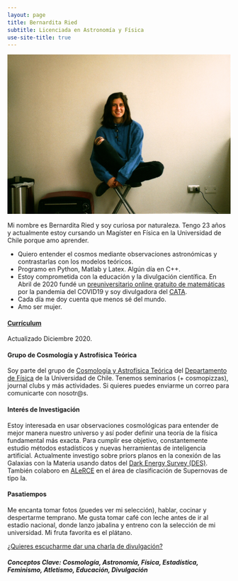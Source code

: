 ```yaml
---
layout: page
title: Bernardita Ried
subtitle: Licenciada en Astronomía y Física
use-site-title: true
---
```

![](/img/Portrait3.jpg)


Mi nombre es Bernardita Ried y soy curiosa por naturaleza. Tengo 23 años y actualmente estoy cursando un Magíster en Física en la Universidad de Chile porque amo aprender.

- Quiero entender el cosmos mediante observaciones astronómicas y contrastarlas con los modelos teóricos.
- Programo en Python, Matlab y Latex. Algún día en C++.
- Estoy comprometida con la educación y la divulgación científica. En Abril de 2020 fundé un [preuniversitario online gratuito de matemáticas](https://www.preuencuarentena.com/) por la pandemia del COVID19 y soy divulgadora del [CATA](http://www.cata.cl/).
- Cada día me doy cuenta que menos sé del mundo.
- Amo ser mujer.

#### [Currículum](https://drive.google.com/file/d/1Fd2nVReyQYUukcxggrxxXl_LXmVWqOju/view?usp=sharing) 
Actualizado Diciembre 2020.

#### Grupo de Cosmología y Astrofísica Teórica
Soy parte del grupo de [Cosmología y Astrofísica Teórica](http://www.dfi.uchile.cl/grupos-investigacion/cosmologia-y-astrofisica-teorica/) del [Departamento de Física](http://www.dfi.uchile.cl/) de la Universidad de Chile. Tenemos seminarios (+ cosmopizzas), journal clubs y más actividades. Si quieres puedes enviarme un correo para comunicarte con nosotr@s.

#### Interés de Investigación
Estoy interesada en usar observaciones cosmológicas para entender de mejor manera nuestro universo y así poder definir una teoría de la física fundamental más exacta. Para cumplir ese objetivo, constantemente estudio métodos estadísticos y nuevas herramientas de inteligencia artificial.
Actualmente investigo sobre priors planos en la conexión de las Galaxias con la Materia usando datos del [Dark Energy Survey (DES)](https://www.darkenergysurvey.org/).
También colaboro en [ALeRCE](http://alerce.science/) en el área de clasificación de Supernovas de tipo Ia.

#### Pasatiempos
Me encanta tomar fotos (puedes ver mi selección), hablar, cocinar y despertarme temprano. Me gusta tomar café con leche antes de ir al estadio nacional, donde lanzo jabalina y entreno con la selección de mi universidad. Mi fruta favorita es el plátano.

[¿Quieres escucharme dar una charla de divulgación?](https://www.facebook.com/centrodeastrofisicacata/videos/918578238632478)

##### Conceptos Clave: Cosmología, Astronomía, Física, Estadística, Feminismo, Atletismo, Educación, Divulgación
